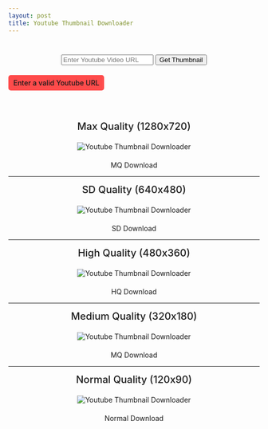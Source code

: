 ```yaml
---
layout: post
title: Youtube Thumbnail Downloader
---
```

<style>
  #outImg,.input-box{text-align:center}.yt-thumb{margin:40px 0}#valid p{color:var(--light);margin:20px 0;font-weight:500;padding:7px 10px;display:inline-block;border-radius:5px;background:rgba(255,0,0,.7)}#outImg{margin-top:40px;grid-gap:20px}#outImg>div{display:grid;place-items:center}#outImg label{font-size:20px;font-weight:500}#outImg img{margin:20px auto}
</style>
<div class="yt-thumb">
  <div class="input-box">
    <input type="text" placeholder="Enter Youtube Video URL" id="in-url" />
    <button id="sub-btn">Get Thumbnail</button>
  </div>
  <div class="none place-items-center" id="valid">
    <p>Enter a valid Youtube URL</p>
  </div>
  <div class="none" id="outImg">
    <div>
      <label>Max Quality (1280x720)</label>
      <img alt="Youtube Thumbnail Downloader">
      <a>MQ Download</a>
    </div>
    <hr>
    <div>
      <label>SD Quality (640x480)</label>
      <img alt="Youtube Thumbnail Downloader">
      <a>SD Download</a>
    </div>
    <hr>
    <div>
      <label>High Quality (480x360)</label>
      <img alt="Youtube Thumbnail Downloader">
      <a>HQ Download</a>
    </div>
    <hr>
    <div>
      <label>Medium Quality (320x180)</label>
      <img alt="Youtube Thumbnail Downloader">
      <a>MQ Download</a>
    </div>
    <hr>
    <div>
      <label>Normal Quality (120x90)</label>
      <img alt="Youtube Thumbnail Downloader">
      <a>Normal Download</a>
    </div>
  </div>
</div>
<script>
  const in_url=document.querySelector("#in-url"),sub_btn=document.querySelector("#sub-btn"),valid=document.querySelector("#valid"),outImg=document.querySelector("#outImg"),img=document.querySelectorAll("#outImg img"),a=document.querySelectorAll("#outImg a");sub_btn.onclick=()=>{let f=in_url.value,b=f.replace("https://","").split("/"),c="";b.includes("embed")?c=b[b.length-1]:b.includes("m.youtube.com")?c=b[b.length-1].replace("watch?v=",""):b.includes("www.youtube.com")?c=b[b.length-1].replace("watch?v=",""):b.includes("youtube.com")?c=b[b.length-1].replace("watch?v=",""):b.includes("youtu.be")?c=b[b.length-1].split("?")[0]:11==b[0].length?c=b[0]:(c=void 0,valid.classList.replace("none","grid"));let g=`https://img.youtube.com/vi/${c}/default.jpg`,h=`https://img.youtube.com/vi/${c}/mqdefault.jpg`,i=`https://img.youtube.com/vi/${c}/hqdefault.jpg`,j=`https://img.youtube.com/vi/${c}/sddefault.jpg`,k=`https://img.youtube.com/vi/${c}/maxresdefault.jpg`,l=`https://thumbnailphoto.net/download.php?id=${c}&quality=HD`,m=`https://thumbnailphoto.net/download.php?id=${c}&quality=SD`,n=`https://thumbnailphoto.net/download.php?id=${c}&quality=HQ`,o=`https://thumbnailphoto.net/download.php?id=${c}&quality=MQ`,p=`https://thumbnailphoto.net//download.php?id=${c}&quality=def`,e=[k,j,i,h,g],q=[l,m,n,o,p];for(let d=0;d<e.length;d++)img[d].src=e[d],a[d].href=q[d],a[d].classList.add("btn");outImg.classList.replace("none","grid")}
</script>